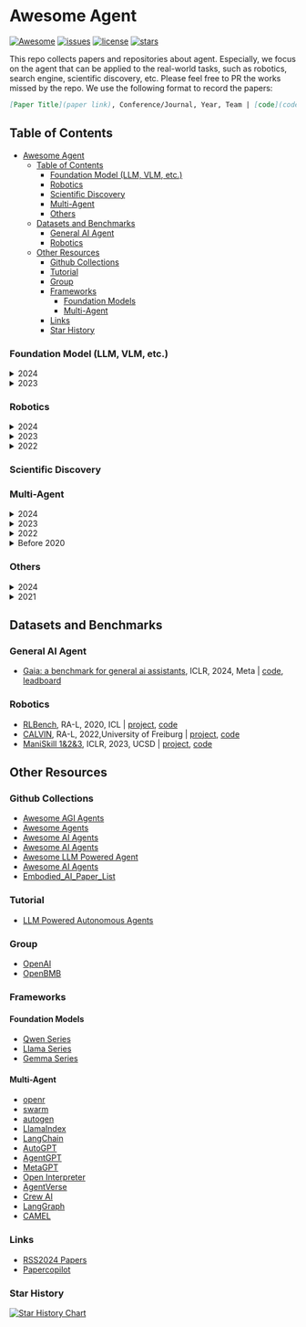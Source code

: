 # Awesome Agent

<!-- badge link https://github.com/badges/awesome-badges -->
<!-- [![Awesome](https://awesome.re/badge-flat2.svg)](https://awesome.re) -->
[![Awesome](https://awesome.re/badge.svg)](https://awesome.re)
[![issues](https://custom-icon-badges.herokuapp.com/github/issues-raw/weleen/awesome-agent?logo=issue)](https://github.com/weleen/awesome-agent/issues "issues")
[![license](https://custom-icon-badges.herokuapp.com/github/license/weleen/awesome-agent?logo=law&logoColor=white)](https://github.com/weleen/awesome-agent/blob/main/LICENSE?rgh-link-date=2021-08-09T18%3A10%3A26Z "license MIT")
[![stars](https://custom-icon-badges.herokuapp.com/github/stars/weleen/awesome-agent?logo=star)](https://github.com/weleen/awesome-agent/stargazers "stars")

This repo collects papers and repositories about agent. Especially, we focus on the agent that can be applied to the real-world tasks, such as robotics, search engine, scientific discovery, etc. Please feel free to PR the works missed by the repo. We use the following format to record the papers:
```md
[Paper Title](paper link), Conference/Journal, Year, Team | [code](code link), [project](project link)
```

## Table of Contents

- [Awesome Agent](#awesome-agent)
  - [Table of Contents](#table-of-contents)
    - [Foundation Model (LLM, VLM, etc.)](#foundation-model-llm-vlm-etc)
    - [Robotics](#robotics)
    - [Scientific Discovery](#scientific-discovery)
    - [Multi-Agent](#multi-agent)
    - [Others](#others)
  - [Datasets and Benchmarks](#datasets-and-benchmarks)
    - [General AI Agent](#general-ai-agent)
    - [Robotics](#robotics-1)
  - [Other Resources](#other-resources)
    - [Github Collections](#github-collections)
    - [Tutorial](#tutorial)
    - [Group](#group)
    - [Frameworks](#frameworks)
      - [Foundation Models](#foundation-models)
      - [Multi-Agent](#multi-agent-1)
    - [Links](#links)
    - [Star History](#star-history)

### Foundation Model (LLM, VLM, etc.)

<details><summary>2024</summary>

- [LLaVA-OneVision: Easy Visual Task Transfer](https://arxiv.org/pdf/2408.03326), ArXiv, 2024.8, NTU & Bytedance | [project](https://llava-vl.github.io/blog/2024-08-05-llava-onevision), [code](https://github.com/LLaVA-VL/LLaVA-NeXT)
- [VILA-U: a Unified Foundation Model Integrating Visual Understanding and Generation](https://arxiv.org/pdf/2409.04429), ArXiv, 2024.9, THU & MIT & NVIDIA & UCB & UCSD. | [project](https://hanlab.mit.edu/projects/vila-u), [code](https://github.com/mit-han-lab/vila-u)
- [Qwen2 & QwQ: Reflect Deeply on the Boundaries of the Unknown](https://arxiv.org/abs/2407.10671), ArXiv, 2024.7 & 2024.11, Qwen Team at Alibaba | [model](https://huggingface.co/Qwen/QwQ-32B-Preview), [project](https://huggingface.co/Qwen), [blog](https://qwenlm.github.io/blog/qwq-32b-preview/)
- [Marco-o1: Towards Open Reasoning Models for Open-Ended Solutions](https://arxiv.org/abs/2411.14405), ArXiv, 2024.11, AIDC-AI at Alibaba | [model](https://huggingface.co/AIDC-AI/Marco-o1), [code](https://github.com/AIDC-AI/Marco-o1)
- [O1 Journey: O1 Replication Journey – Part 2: Surpassing O1-preview through Simple Distillation Big Progress or Bitter Lesson?](https://arxiv.org/abs/2411.16489), ArXiv, 2024.11, GAIR SJTU | [code](https://github.com/GAIR-NLP/O1-Journey)
- [Gemma: Open models based on gemini research and technology](https://arxiv.org/abs/2403.08295), ArXiv, 2024.3, Google | [project](https://blog.google/technology/developers/gemma-open-models/)
- [Minicpm: Unveiling the potential of small language models with scalable training strategies](https://arxiv.org/pdf/2404.06395), CoLM, 2024, OpenBMB. | [blog](https://openbmb.vercel.app/?category=Blog), [code](https://github.com/OpenBMB/MiniCPM)
 </details>
 

<details><summary>2023</summary>

- [ReAct: Synergizing Reasoning and Acting in Language Models](https://openreview.net/pdf?id=WE_vluYUL-X), ICLR, 2023, Princeton & Google | [project](https://react-lm.github.io/), [code](https://github.com/ysymyth/ReAct)
</details>

### Robotics

<details><summary>2024</summary>

- [Stein Variational Ergodic Search](/2024/program/papers/1/), RSS, 2024
- [Parallel and Proximal Linear-Quadratic Methods for Real-Time Constrained Model-Predictive Control](/2024/program/papers/2/), RSS, 2024
- [Differentiable Robust Model Predictive Control](/2024/program/papers/3/), RSS, 2024
- [Computation-Aware Learning for Stable Control with Gaussian Process](/2024/program/papers/4/), RSS, 2024
- [Decentralized Multi-Robot Line-of-Sight Connectivity Maintenance under Uncertainty](/2024/program/papers/5/), RSS, 2024
- [Hamilton-Jacobi Reachability Analysis for Hybrid Systems with Controlled and Forced Transitions](/2024/program/papers/6/), RSS, 2024
- [JIGGLE: An Active Sensing Framework for Boundary Parameters Estimation in Deformable Surgical Environments](/2024/program/papers/7/), RSS, 2024
- [Conformalized Teleoperation: Confidently Mapping Human Inputs to High-Dimensional Robot Actions](/2024/program/papers/8/), RSS, 2024
- [Optimal Non-Redundant Manipulator Surface Coverage with Rank-Deficient Manipulability Constraints](/2024/program/papers/9/), RSS, 2024
- [AdaptiGraph: Material-Adaptive Graph-Based Neural Dynamics for Robotic Manipulation](/2024/program/papers/10/), RSS, 2024
- [Human-oriented Representation Learning for Robotic Manipulation](/2024/program/papers/11/), RSS, 2024
- [Dynamic On-Palm Manipulation via Controlled Sliding](/2024/program/papers/12/), RSS, 2024
- [Efficient Data Collection for Robotic Manipulation via Compositional Generalization](/2024/program/papers/13/), RSS, 2024
- [Demonstrating Learning from Humans on Open-Source Dexterous Robot Hands](/2024/program/papers/14/), RSS, 2024
- [Reconciling Reality through Simulation: A Real-To-Sim-to-Real Approach for Robust Manipulation](/2024/program/papers/15/), RSS, 2024
- [SAGE: Bridging Semantic and Actionable Parts for GEneralizable Articulated-Object Manipulation under Language Instructions](/2024/program/papers/16/), RSS, 2024
- [Demonstrating Event-Triggered Investigation and Sample Collection for Human Scientists using Field Robots and Large Foundation Models](/2024/program/papers/17/), RSS, 2024
- [CraterGrader: Autonomous Robotic Terrain Manipulation for Lunar Site Preparation and Earthmoving](/2024/program/papers/18/), RSS, 2024
- [POAM: Probabilistic Online Attentive Mapping for Efficient Robotic Information Gathering](/2024/program/papers/19/), RSS, 2024
- [Blending Data-Driven Priors in Dynamic Games](/2024/program/papers/20/), RSS, 2024
- [Demonstrating HOUND: A Low-cost Research Platform for High-speed Off-road Underactuated Nonholonomic Driving](/2024/program/papers/21/), RSS, 2024
- [Model Predictive Control for Aggressive Driving Over Uneven Terrain](/2024/program/papers/22/), RSS, 2024
- [Demonstrating CropFollow++: Robust Under-Canopy Navigation with Keypoints](/2024/program/papers/23/), RSS, 2024
- [SEEK: Semantic Reasoning for Object Goal Navigation in Real World Inspection Tasks](/2024/program/papers/24/), RSS, 2024
- [Yell At Your Robot: Improving On-the-Fly from Language Corrections](/2024/program/papers/25/), RSS, 2024
- [Task Adaptation in Industrial Human-Robot Interaction: Leveraging Riemannian Motion Policies](/2024/program/papers/26/), RSS, 2024
- [Risk-Calibrated Human-Robot Interaction via Set-Valued Intent Prediction](/2024/program/papers/27/), RSS, 2024
- [Constraint-Aware Intent Estimation for Dynamic Human-Robot Object Co-Manipulation](/2024/program/papers/28/), RSS, 2024
- [Demonstrating HumanTHOR: A Simulation Platform and Benchmark for Human-Robot Collaboration in a Shared Workspace](/2024/program/papers/29/), RSS, 2024
- [Developing Design Guidelines for Older Adults with Robot Learning from Demonstration](/2024/program/papers/30/), RSS, 2024
- [FLAIR: Feeding via Long-Horizon AcquIsition of Realistic dishes](/2024/program/papers/31/), RSS, 2024
- [The Benefits of Sound Resound: An In-Person Replication of the Ability of Character-Like Robot Sound to Improve Perceived Social Warmth](/2024/program/papers/32/), RSS, 2024
- [Leveraging Large Language Model for Heterogeneous Ad Hoc Teamwork Collaboration](/2024/program/papers/33/), RSS, 2024
- [INTERPRET: Interactive Predicate Learning from Language Feedback for Generalizable Task Planning](/2024/program/papers/34/), RSS, 2024
- [Safe Planning for Articulated Robots Using Reachability-based Obstacle Avoidance With Spheres](/2024/program/papers/35/), RSS, 2024
- [Motion Planning in Foliated Manifolds using Repetition Roadmap](/2024/program/papers/36/), RSS, 2024
- [Language-Augmented Symbolic Planner for Open-World Task Planning](/2024/program/papers/37/), RSS, 2024
- [Collision-Affording Point Trees: SIMD-Amenable Nearest Neighbors for Fast Motion Planning with Pointclouds](/2024/program/papers/38/), RSS, 2024
- [Homotopic Path Set Planning for Robot Manipulation and Navigation](/2024/program/papers/39/), RSS, 2024
- [Practice Makes Perfect: Planning to Learning Skill Parameter Policies](/2024/program/papers/40/), RSS, 2024
- [World Models for General Surgical Grasping](/2024/program/papers/41/), RSS, 2024
- [SpringGrasp: Synthesizing Compliant, Dexterous Grasps under Shape Uncertainty](/2024/program/papers/42/), RSS, 2024
- [DexCap: Scalable and Portable Mocap Data Collection System for Dexterous Manipulation](/2024/program/papers/43/), RSS, 2024
- [GRaCE: Balancing Multiple Criteria to Achieve Stable, Collision-Free, and Functional Grasps](/2024/program/papers/44/), RSS, 2024
- [Universal Manipulation Interface: In-The-Wild Robot Teaching Without In-The-Wild Robots](/2024/program/papers/45/), RSS, 2024
- [Learning Any-View 6DoF Robotic Grasping in Cluttered Scenes via Neural Surface Rendering](/2024/program/papers/46/), RSS, 2024
- [Demonstrating Adaptive Mobile Manipulation in Retail Environments](/2024/program/papers/47/), RSS, 2024
- [Diffusion Meets DAgger: Supercharging Eye-in-hand Imitation Learning](/2024/program/papers/48/), RSS, 2024
- [RT-H: Action Hierarchies using Language](/2024/program/papers/49/), RSS, 2024
- [RoboCasa: Large-Scale Simulation of Household Tasks for Generalist Robots](/2024/program/papers/50/), RSS, 2024
- [Render and Diffuse: Aligning Image and Action Spaces for Diffusion-based Behaviour Cloning](/2024/program/papers/51/), RSS, 2024
- [Vid2Robot: End-to-end Video-conditioned Policy Learning with Cross-Attention Transformers](/2024/program/papers/52/), RSS, 2024
- [Offline Imitation Learning Through Graph Search and Retrieval](/2024/program/papers/54/), RSS, 2024
- [RVT-2: Learning Precise Manipulation from Few Demonstrations](/2024/program/papers/55/), RSS, 2024
- [Imitation Bootstrapped Reinforcement Learning](/2024/program/papers/56/), RSS, 2024
- [Rethinking Robustness Assessment: Adversarial Attacks on Learning-based Quadrupedal Locomotion Controllers](/2024/program/papers/57/), RSS, 2024
- [Advancing Humanoid Locomotion: Mastering Challenging Terrains with Denoising World Model Learning](/2024/program/papers/58/), RSS, 2024
- [Agile But Safe: Learning Collision-Free High-Speed Legged Locomotion](/2024/program/papers/59/), RSS, 2024
- [RL2AC: Reinforcement Learning-based Rapid Online Adaptive Control for Legged Robot Robust Locomotion](/2024/program/papers/60/), RSS, 2024
- [HumanoidBench: Simulated Humanoid Benchmark for Whole-Body Locomotion and Manipulation](/2024/program/papers/61/), RSS, 2024
- [MOKA: Open-World Robotic Manipulation through Mark-Based Visual Prompting](/2024/program/papers/62/), RSS, 2024
- [Collaborative Planar Pushing of Polytopic Objects with Multiple Robots in Complex Scenes](/2024/program/papers/63/), RSS, 2024
- [AutoMate: Specialist and Generalist Assembly Policies over Diverse Geometries](/2024/program/papers/64/), RSS, 2024
- [An abstract theory of sensor eventification](/2024/program/papers/65/), RSS, 2024
- [Octopi: Object Property Reasoning with Large Tactile-Language Models](/2024/program/papers/66/), RSS, 2024
- [3D Diffusion Policy: Generalizable Visuomotor Policy Learning via Simple 3D Representations](/2024/program/papers/67/), RSS, 2024
- [HRP: Human affordances for Robotic Pre-training](/2024/program/papers/68/), RSS, 2024
- [MIRAGE: Cross-Embodiment Zero-Shot Policy Transfer with Cross-Painting](/2024/program/papers/69/), RSS, 2024
- [Broadcasting Support Relations Recursively from Local Dynamics for Object Retrieval in Clutters](/2024/program/papers/70/), RSS, 2024
- [Consistency Policy: Accelerated Visuomotor Policies via Consistency Distillation](/2024/program/papers/71/), RSS, 2024
- [CLOSURE: Fast Quantification of Pose Uncertainty Sets](/2024/program/papers/72/), RSS, 2024
- [GOAT: GO to Any Thing](/2024/program/papers/73/), RSS, 2024
- [Demonstrating Arena 3.0: Advancing Social Navigation in Collaborative and Highly Dynamic Environments](/2024/program/papers/74/), RSS, 2024
- [RAG-Driver: Generalisable Driving Explanations with Retrieval-Augmented In-Context Multi-Modal Large Language Model Learning](/2024/program/papers/75/), RSS, 2024
- [Dynamic Adversarial Attacks on Autonomous Driving Systems](/2024/program/papers/76/), RSS, 2024
- [Hierarchical Open-Vocabulary 3D Scene Graphs for Language-Grounded Robot Navigation](/2024/program/papers/77/), RSS, 2024
- [ScrewMimic: Bimanual Imitation from Human Videos with Screw Space Projection](/2024/program/papers/78/), RSS, 2024
- [NaVid: Video-based VLM Plans the Next Step for Vision-and-Language Navigation](/2024/program/papers/79/), RSS, 2024
- [RACER: Epistemic Risk-Sensitive RL Enables Fast Driving with Fewer Crashes](/2024/program/papers/80/), RSS, 2024
- [Khronos: A Unified Approach for Spatio-Temporal Metric-Semantic SLAM in Dynamic Environments](/2024/program/papers/81/), RSS, 2024
- [Demonstrating Agile Flight from Pixels without State Estimation](/2024/program/papers/82/), RSS, 2024
- [You’ve Got to Feel It To Believe It: Multi-Modal Bayesian Inference for Semantic and Property Prediction](/2024/program/papers/83/), RSS, 2024
- [AnyFeature-VSLAM: Automating the Usage of Any Feature into Visual SLAM](/2024/program/papers/84/), RSS, 2024
- [iMESA: Incremental Distributed Optimization for Collaborative Simultaneous Localization and Mapping](/2024/program/papers/85/), RSS, 2024
- [Scalable Distance-based Multi-Agent Relative State Estimation via Block Multiconvex Optimization](/2024/program/papers/86/), RSS, 2024
- [Experience-based multi-agent path finding with narrow corridors](/2024/program/papers/87/), RSS, 2024
- [Event-based Visual Inertial Velometer](/2024/program/papers/88/), RSS, 2024
- [Explore until Confident: Efficient Exploration for Embodied Question Answering](/2024/program/papers/89/), RSS, 2024
- [Octo: An Open-Source Generalist Robot Policy](/2024/program/papers/90/), RSS, 2024
- [Demonstrating OK-Robot: What Really Matters in Integrating Open-Knowledge Models for Robotics](/2024/program/papers/91/), RSS, 2024
- [Any-point Trajectory Modeling for Policy Learning](/2024/program/papers/92/), RSS, 2024
- [Pushing the Limits of Cross-Embodiment Learning for Manipulation and Navigation](/2024/program/papers/93/), RSS, 2024
- [DrEureka: Language Model Guided Sim-To-Real Transfer](/2024/program/papers/94/), RSS, 2024
- [Set It Up!: Functional Object Arrangement with Compositional Generative Models](/2024/program/papers/95/), RSS, 2024
- [Keypoint Action Tokens Enable In-Context Imitation Learning in Robotics](/2024/program/papers/96/), RSS, 2024
- [ConTac: Continuum-Emulated Soft Skinned Arm with Vision-based Shape Sensing and Contact-aware Manipulation](/2024/program/papers/97/), RSS, 2024
- [Function Based Sim-to-Real Learning for Shape Control of Deformable Free-form Surfaces](/2024/program/papers/98/), RSS, 2024
- [Safe & Accurate at Speed with Tendons: A Robot Arm for Exploring Dynamic Motion](/2024/program/papers/99/), RSS, 2024
- [Evolution and learning in differentiable robots](/2024/program/papers/100/), RSS, 2024
- [Construction of a Multiple-DOF Underactuated Gripper with Force-Sensing via Deep Learning](/2024/program/papers/101/), RSS, 2024
- [A Single Motor Nano Aerial Vehicle with Novel Peer-to-Peer Communication and Sensing Mechanism](/2024/program/papers/102/), RSS, 2024
- [Design and Control of a Bipedal Robotic Character](/2024/program/papers/103/), RSS, 2024
- [POLICEd RL: Learning Closed-Loop Robot Control Policies with Provable Satisfaction of Hard Constraints](/2024/program/papers/104/), RSS, 2024
- [Demonstrating Language-Grounded Motion Controller](/2024/program/papers/105/), RSS, 2024
- [VLMPC: Vision-Language Model Predictive Control for Robotic Manipulation](/2024/program/papers/106/), RSS, 2024
- [Expressive Whole-Body Control for Humanoid Robots](/2024/program/papers/107/), RSS, 2024
- [From Compliant to Rigid Contact Simulation: a Unified and Efficient Approach](/2024/program/papers/108/), RSS, 2024
- [MPCC++: Model Predictive Contouring Control for Time-Optimal Flight with Safety Constraints](/2024/program/papers/109/), RSS, 2024
- [Linear-time Differential Inverse Kinematics: an Augmented Lagrangian Perspective](/2024/program/papers/110/), RSS, 2024
- [A Trajectory Tracking Algorithm for the LSMS Family of Cable-Driven Cranes](/2024/program/papers/111/), RSS, 2024
- [AutoGPT+P: Affordance-based Task Planning using Large Language Models](/2024/program/papers/112/), RSS, 2024
- [Implicit Graph Search for Planning on Graphs of Convex Sets](/2024/program/papers/113/), RSS, 2024
- [Real-Time Anomaly Detection and Reactive Planning with Large Language Models](/2024/program/papers/114/), RSS, 2024
- [iHERO: Interactive Human-oriented Exploration and Supervision Under Scarce Communication](/2024/program/papers/115/), RSS, 2024
- [Who Plays First? Optimizing the Order of Play in Stackelberg Games with Many Robots](/2024/program/papers/116/), RSS, 2024
- [Goal-Reaching Trajectory Design Near Danger with Piecewise Affine Reach-avoid Computation](/2024/program/papers/117/), RSS, 2024
- [Partially Observable Task and Motion Planning with Uncertainty and Risk Awareness](/2024/program/papers/118/), RSS, 2024
- [Logic-Skill Programming: An Optimization-based Approach to Sequential Skill Planning](/2024/program/papers/119/), RSS, 2024
- [DROID: A Large-Scale In-The-Wild Robot Manipulation Dataset](/2024/program/papers/120/), RSS, 2024
- [Multimodal Diffusion Transformer: Learning Versatile Behavior from Multimodal Goals](/2024/program/papers/121/), RSS, 2024
- [Don't Start From Scratch: Behavioral Refinement via Interpolant-based Policy Diffusion](/2024/program/papers/122/), RSS, 2024
- [Learning Manipulation by Predicting Interaction](/2024/program/papers/123/), RSS, 2024
- [URDFormer: A Pipeline for Constructing Articulated Simulation Environments from Real-World Images](/2024/program/papers/124/), RSS, 2024
- [Learning to Learn Faster from Human Feedback with Language Model Predictive Control](/2024/program/papers/125/), RSS, 2024
- [Natural Language Can Help Bridge the Sim2Real Gap](/2024/program/papers/126/), RSS, 2024
- [PoCo: Policy Composition from and for Heterogeneous Robot Learning](/2024/program/papers/127/), RSS, 2024
- [Tilde: Teleoperation for Dexterous In-Hand Manipulation Learning with a DeltaHand](/2024/program/papers/128/), RSS, 2024
- [HACMan++: Spatially-Grounded Motion Primitives for Manipulation](/2024/program/papers/129/), RSS, 2024
- [RoboPack: Learning Tactile-Informed Dynamics Models for Dense Packing](/2024/program/papers/130/), RSS, 2024
- [Configuration Space Distance Fields for Manipulation Planning](/2024/program/papers/131/), RSS, 2024
- [Towards Tight Convex Relaxations for Contact-Rich Manipulation](/2024/program/papers/132/), RSS, 2024
- [THE COLOSSEUM: A Benchmark for Evaluating Generalization for Robotic Manipulation](/2024/program/papers/133/), RSS, 2024
- [One-Shot Imitation Learning with Invariance Matching for Robotic Manipulation](/2024/program/papers/134/), RSS, 2024
- [Tactile-Driven Non-Prehensile Object Manipulation via Extrinsic Contact Mode Control](/2024/program/papers/135/), RSS, 2024
- [Learning Multi-Agent Collaborative Manipulation for Long-Horizon Quadrupedal Pushing](https://arxiv.org/pdf/2411.07104), ArXiv, 2024, CMU & Google. | [project](https://collaborative-mapush.github.io/), [code](https://github.com/collaborative-mapush/MAPush)
- [ARMOR：Egocentric Perception for Humanoid Robot Collision Avoidance and Motion Planning](https://arxiv.org/abs/2412.00396), ArXiv, 2024.12. CMU & Apple
- [CASHER: Robot Learning with Super-Linear Scaling](https://arxiv.org/abs/2412.01770), ArXiv, 2024.12. MIT & UoW | [project](https://casher-robot-learning.github.io/CASHER/)
- [CogACT: A Foundational Vision-Language-Action Model for Synergizing Cognition and Action in Robotic Manipulation](https://arxiv.org/abs/2411.19650), ArXiv, 2024.12, MSRA Asia | [project](https://cogact.github.io/), [code](https://github.com/microsoft/CogACT)
- [Vision-Language Foundation Models as Effective Robot Imitators](https://arxiv.org/abs/2311.01378), ICLR, 2024, Bytedance | [project](https://roboflamingo.github.io/), [code](https://github.com/RoboFlamingo/RoboFlamingo)
- [DeeR-VLA: Dynamic Inference of Multimodal Large Language Models for Efficient Robot Execution](https://arxiv.org/pdf/2411.02359), ArXiv, 2024.11, Tsinghua & Bytedance | [code](https://github.com/yueyang130/DeeR-VLA)
- [π0: A Vision-Language-Action Flow Model for General Robot Control](https://www.physicalintelligence.company/download/pi0.pdf), ArXiv, 2024.10, Physical Intelligence | [project](https://physicalintelligence.company/blog/pi0), [code](https://github.com/PhysicalIntelligence/pi0)
- [GR-2: A Generative Video-Language-Action Model with Web-Scale Knowledge for Robot Manipulation](https://arxiv.org/abs/2410.06158), ArXiv, 2024.10, Bytedance | [project](https://gr2-manipulation.github.io/)
- [Scaling Proprioceptive-Visual Learning with Heterogeneous Pre-trained Transformers](https://arxiv.org/abs/2409.20537), ArXiv, 2024.9, MIT | [code](https://github.com/liruiw/HPT)
- [Mobile ALOHA Learning Bimanual Mobile Manipulation with Low-Cost Whole-Body Teleoperation](https://mobile-aloha.github.io/resources/mobile-aloha.pdf), CoRL, 2024, Stanford | [project](https://mobile-aloha.github.io/), [code](https://github.com/MarkFzp/mobile-aloha), [code2](https://github.com/MarkFzp/act-plus-plus)
- [OpenVLA: An Open-Source Vision-Language-Action Model](https://arxiv.org/abs/2406.09246), ArXiv, 2024.6, Stanford | [project](https://openvla.github.io/), [code](https://github.com/openvla/openvla)
- [RoboUniView: Visual-Language Model with Unified View Representation for Robotic Manipulation](https://arxiv.org/pdf/2406.18977), ArXiv, 2024.6, Meituan | [project](https://liufanfanlff.github.io/RoboUniview.github.io/), [code](https://github.com/liufanfanlff/RoboUniview)
- [RoboDreamer: Learning Compositional World Models for Robot Imagination](https://arxiv.org/pdf/2404.12377), ArXiv, 2024.4, HKUST & MIT & UCSD & Google Research | [project](https://robovideo.github.io/)
- [RT-Trajectory: Robotic Task Generalization via Hindsight Trajectory Sketches](https://arxiv.org/abs/2311.01977), ICLR, 2024, Google DeepMind | [project](https://rt-trajectory.github.io/)
- [ALOHA Unleashed 🌋: A Simple Recipe for Robot Dexterity](https://aloha-unleashed.github.io/assets/aloha_unleashed.pdf), ArXiv, 2024, Google DeepMind | [project](https://aloha-unleashed.github.io/)
- [HumanPlus Humanoid Shadowing and Imitation from Humans](https://humanoid-ai.github.io/HumanPlus.pdf), CoRL, 2024, Stanford | [project](https://humanoid-ai.github.io/), [code](https://github.com/MarkFzp/humanplus)
- [Universal Manipulation Interface In-The-Wild Robot Teaching Without In-The-Wild Robots](https://arxiv.org/abs/2402.10329), RSS, 2024, Stanford & Columbia | [project](https://umi-gripper.github.io/), [code](https://github.com/real-stanford/universal_manipulation_interface)
- [3D Diffusion Policy: Generalizable Visuomotor Policy Learning via Simple 3D Representations](https://arxiv.org/abs/2403.03954), RSS, 2024, Shanghai Qizhi Institute & SJTU & Tsinghua & Shanghai AI Lab | [project](https://3d-diffusion-policy.github.io/), [code](https://github.com/columbia-ai-robotics/diffusion_policy)
- [RDT-1B: a Diffusion Foundation Model for Bimanual Manipulation](https://arxiv.org/pdf/2410.07864), ArXiv, 2024, Tsinghua | [project](https://rdt-robotics.github.io/rdt-robotics/)
- [Multimodal Diffusion Transformer: Learning Versatile Behavior from Multimodal Goals](https://www.roboticsproceedings.org/rss20/p121.pdf), RSS, 2024, KIT | [project](https://intuitive-robots.github.io/mdt_policy/), [code](https://github.com/YanjieZe/3D-Diffusion-Policy)
- [Octo: An Open-Source Generalist Robot Policy](https://arxiv.org/pdf/2405.12213), ArXiv, 2024, UCB & Stanford & CMU & Google DeepMind | [project](https://octo-models.github.io/), [code](https://github.com/octo-models/octo)
- [Language Control Diffusion: Efficiently Scaling through Space, Time, and Tasks](https://arxiv.org/pdf/2210.15629), ICLR, 2024, Harvard | [project](https://lcd.eddie.win/), [code](https://github.com/ezhang7423/language-control-diffusion)
- [UniSim: Learning Interactive Real-World Simulators](https://openreview.net/pdf?id=sFyTZEqmUY), ICLR, 2024, UCB & Google DeepMind & MIT | [project](https://universal-simulator.github.io/unisim/)
</details>

<details><summary>2023</summary>

- [GR-1: Unleashing Large-Scale Video Generative Pre-training for Visual Robot Manipulation](https://arxiv.org/abs/2312.13139), ArXiv, 2023.12, Bytedance | [project](https://gr1-manipulation.github.io/), [code](https://github.com/bytedance/GR-1)
- [RT-2: Robotics Transformer for Real-World Control at Scale](https://arxiv.org/abs/2307.15818), CoRL, 2023, Google DeepMind |[project](https://robotics-transformer2.github.io/)
- [Open X-Embodiment: Robotic Learning Datasets and RT-X Models](https://arxiv.org/abs/2310.08864), CoRL Workshop, 2023, Open X-Embodiment Collaboration | [project](https://robotics-transformer-x.github.io/), [code](https://github.com/google-deepmind/open_x_embodiment)
- [VoxPoser: Composable 3D Value Maps for Robotic Manipulation with Language Models](https://arxiv.org/abs/2307.05973), CoRL, 2023, Stanford | [project](https://voxposer.github.io/), [code](https://github.com/huangwl18/VoxPoser)
- [Learning Fine-Grained Bimanual Manipulation with Low-Cost Hardware](https://arxiv.org/abs/2304.13705), RSS, 2023, Stanford | [project](https://tonyzhaozh.github.io/aloha/), [code](https://github.com/tonyzhaozh/aloha)
- [Diffusion Policy: Visuomotor Policy Learning via Action Diffusion](https://arxiv.org/abs/2303.04137v4), RSS2023 & IJRR2024, Columbia | [project](https://diffusion-policy.cs.columbia.edu/), [code](https://github.com/columbia-ai-robotics/diffusion_policy)
- [HULC++: Grounding Language with Visual Affordances over Unstructured Data](https://arxiv.org/pdf/2210.01911.pdf), ICRA, 2023, University of Freiburg | [project](http://hulc2.cs.uni-freiburg.de/), [code](https://github.com/mees/hulc2)
- [Learning Universal Policies via Text-Guided Video Generation](https://arxiv.org/pdf/2302.00111.pdf), NeurIPS, 2023, MIT & Google Brain | [project](https://universal-policy.github.io/unipi/), [unofficial code](https://github.com/flow-diffusion/AVDC)
- [Learning to Act from Actionless Videos through Dense Correspondences](https://arxiv.org/abs/2310.08576), ArXiv, 2023, National Taiwan University | [project](https://flow-diffusion.github.io/), [code](https://github.com/flow-diffusion/AVDC)
</details>

<details><summary>2022</summary>

- [Do As I Can, Not As I Say: Grounding Language in Robotic Affordances](https://say-can.github.io/assets/palm_saycan.pdf), CoRL, 2022, Google Robotics | [code](https://github.com/google-research/google-research/tree/master/saycan), [project](https://say-can.github.io/)
- [RT-1: Robotics Transformer for Real-World Control at Scale](https://arxiv.org/abs/2212.06817), ArXiv, 2022, Google Robotics | [code](https://github.com/google-research/robotics_transformer), [project](https://robotics-transformer1.github.io/)
</details>

<!-- ### Search Engine -->

### Scientific Discovery

### Multi-Agent

<details><summary>2024</summary>

- [Magentic-One: A Generalist Multi-Agent System for Solving Complex Tasks](https://arxiv.org/pdf/2411.04468), ArXiv, 2024, Microsoft. | [blog](https://aka.ms/magentic-one-blog), [code](https://github.com/microsoft/autogen/tree/main/python/packages/autogen-magentic-one)
- [SMoA: Improving Multi-agent Large Language Models with Sparse Mixture-of-Agents](https://github.com/David-Li0406/SMoA), ASU & MSU & KAUST & UT Austin. | [code](https://github.com/David-Li0406/SMoA)
- [Mixture-of-Agents Enhances Large Language Model Capabilities](https://arxiv.org/pdf/2406.04692), ArXiv, 2024. 6, Together AI. | [code](https://github.com/togethercomputer/moa)
- [AgentVerse: Facilitating Multi-Agent Collaboration and Exploring Emergent Behaviors](https://openreview.net/pdf?id=EHg5GDnyq1), ICLR, 2024. THU & BUPT & Tecent | [code](https://github.com/OpenBMB/AgentVerse)
- [Metagpt: Meta programming for multi-agent collaborative framework](https://openreview.net/forum?id=VtmBAGCN7o), ICLR, 2024. DeepWisdom & KAUST & XMU & CUHKSZ & NJU & UoPenn & UCB | [code](https://github.com/geekan/MetaGPT)
- [ChatDev: Communicative Agents for Software Development](https://aclanthology.org/2024.acl-long.810), ACL, 2024. THU & BUPT & DUT etc. | [code](https://github.com/OpenBMB/ChatDev)
- [Cybench: A Framework for Evaluating Cybersecurity Capabilities and Risk of Language Models](https://arxiv.org/abs/2408.08926), ArXiv, 2024.8 | [project](https://cybench.github.io), [code](https://github.com/andyzorigin/cybench)
- [Spider 2.0: Evaluating Language Models on Real-World Enterprise Text-to-SQL Workflows](https://arxiv.org/abs/2411.07763), ArXiv, 2024.11, HKU & Salesforce & Google Deepmind etc. | [project](https://spider2-sql.github.io/), [code](https://github.com/xlang-ai/Spider2)
- [Do as We Do, Not as You Think: the Conformity of Large Language Models](https://arxiv.org/abs/2410.12428), ArXiv, 2024.10, Cambridge | [project]()
- [Internet of Agents: Weaving a Web of Heterogeneous Agents for Collaborative Intelligence](https://arxiv.org/abs/2407.07061), ArXiv, 2024.7, THU & PKU & BUPT & Tencent | [project](https://openbmb.github.io/IoA/), [code](https://github.com/OpenBMB/IoA)
</details>

<details><summary>2023</summary>

- [AutoGen: Enabling Next-Gen LLM Applications via Multi-Agent Conversation](https://arxiv.org/pdf/2308.08155), ArXiv, 2023. MS & PSU & UoW | [code](https://github.com/microsoft/autogen)
- [CAMEL: Communicative Agents for “Mind” Exploration of Large Language Model Society](https://proceedings.neurips.cc/paper_files/paper/2023/file/a3621ee907def47c1b952ade25c67698-Paper-Conference.pdf), NeurIPS, 2023, KAUST. | [project](https://www.camel-ai.org/), [code](https://github.com/camel-ai/camel)
</details>

<details><summary>2022</summary>

- [Diversity is All You Need: Learning Skills without a Reward Function](https://openreview.net/forum?id=SJx63jRqFm), ICLR, 2019, CMU & UCB & Google. | [project](https://sites.google.com/view/diayn/), [code](https://github.com/ben-eysenbach/sac)
- [Multi-Agent Reinforcement Learning is A Sequence Modeling Problem](https://proceedings.neurips.cc/paper_files/paper/2022/file/69413f87e5a34897cd010ca698097d0a-Paper-Conference.pdf), NeurIPS, 2022, SJTU | [project](https://sites.google.com/view/multi-agent-transformer), [code](https://github.com/PKU-MARL/Multi-Agent-Transformer)
- [Trust Region Policy Optimisation in Multi-Agent Reinforcement Learning](https://openreview.net/forum?id=EcGGFkNTxdJ), ICLR, 2022, Oxford etc.
</details>

<details><summary>Before 2020</summary>

- [A actor-based architecture for customizing and controlling agent ensembles](https://agents.usask.ca/Papers/jamali-thati-agha-intelsys99.pdf), IEEE Intelligent Systems and their Applications, 1999, UIUC.
- [KQML as an agent communication language](https://dl.acm.org/doi/pdf/10.1145/191246.191322), CIKM, 1994.
</details>

### Others


<details><summary>2024</summary>

- [Haisor: Human-aware Indoor Scene Optimization via Deep Reinforcement Learning](https://dl.acm.org/doi/pdf/10.1145/3632947), ACM ToG, 2024, NVIDIA. | [project](https://research.nvidia.com/publication/2024-01_haisor-human-aware-indoor-scene-optimization-deep-reinforcement-learning)
</details>

<details><summary>2021</summary>

- [3D-FRONT: 3D Furnished Rooms with layOuts and semaNTics](https://openaccess.thecvf.com/content/ICCV2021/papers/Fu_3D-FRONT_3D_Furnished_Rooms_With_layOuts_and_semaNTics_ICCV_2021_paper.pdf), ICCV, 2021, Alibaba & CAS & SFU. | [project](https://tianchi.aliyun.com/specials/promotion/alibaba-3d-scene-dataset), []
- [Multi Agent Reinforcement Learning of 3D Furniture Layout Simulation in Indoor Graphics Scenes](https://arxiv.org/pdf/2102.09137), ICLR SimDL Workshop, 2021, Longfor & IBM. | [code(partial)](https://github.com/CODE-SUBMIT/simulator2)
</details>

## Datasets and Benchmarks

### General AI Agent

- [Gaia: a benchmark for general ai assistants](https://openreview.net/pdf?id=fibxvahvs3), ICLR, 2024, Meta | [code](https://huggingface.co/gaia-benchmark), [leadboard](https://huggingface.co/spaces/gaia-benchmark/leaderboard)

### Robotics

<!-- summarization: https://www.xiaohongshu.com/explore/6749e8180000000002039d5c?xsec_token=AB6HX5PMGw8lloV2aCTzOkguQIsjy9kG3eX7TsZV9zwew=&xsec_source=pc_collect -->
- [RLBench](https://arxiv.org/abs/1909.12271), RA-L, 2020, ICL | [project](https://sites.google.com/view/rlbench), [code]((https://github.com/stepjam/RLBench))
- [CALVIN](https://arxiv.org/pdf/2112.03227.pdf), RA-L, 2022,University of Freiburg | [project](http://calvin.cs.uni-freiburg.de/), [code]((https://github.com/mees/calvin))
- [ManiSkill 1&2&3](https://arxiv.org/abs/2302.04659), ICLR, 2023, UCSD | [project](https://maniskill2.github.io/), [code](https://github.com/haosulab/ManiSkill)


## Other Resources

### Github Collections

- [Awesome AGI Agents](https://github.com/yzfly/Awesome-AGI-Agents)
- [Awesome Agents](https://github.com/kyrolabs/awesome-agents)
- [Awesome AI Agents](https://github.com/e2b-dev/awesome-ai-agents)
- [Awesome AI Agents](https://github.com/slavakurilyak/awesome-ai-agents)
- [Awesome LLM Powered Agent](https://github.com/hyp1231/awesome-llm-powered-agent)
- [Awesome AI Agents](https://github.com/Jenqyang/Awesome-AI-Agents)
- [Embodied_AI_Paper_List](https://github.com/HCPLab-SYSU/Embodied_AI_Paper_List)

### Tutorial

- [LLM Powered Autonomous Agents](https://lilianweng.github.io/posts/2023-06-23-agent/)

### Group

- [OpenAI](https://www.openai.com)
- [OpenBMB](https://github.com/OpenBMB)

### Frameworks

#### Foundation Models

- [Qwen Series](https://qwenlm.github.io/)
- [Llama Series](https://www.llama.com/)
- [Gemma Series](https://ai.google.dev/gemma)


#### Multi-Agent

<!-- comparison: https://www.helicone.ai/blog/ai-agent-builders -->
- [openr](https://github.com/openreasoner/openr/)
- [swarm](https://github.com/openai/swarm)
- [autogen](https://github.com/microsoft/autogen)
- [LlamaIndex](https://github.com/run-llama/llama_index)
- [LangChain](https://github.com/langchain-ai/langchain)
- [AutoGPT](https://github.com/Significant-Gravitas/Auto-GPT)
- [AgentGPT](https://github.com/reworkd/AgentGPT)
- [MetaGPT](https://github.com/geekan/MetaGPT)
- [Open Interpreter](https://github.com/OpenInterpreter/open-interpreter)
- [AgentVerse](https://github.com/OpenBMB/AgentVerse)
- [Crew AI](https://github.com/crewAIInc/crewAI)
- [LangGraph](https://github.com/langchain-ai/langgraph)
- [CAMEL](https://github.com/camel-ai/camel)

### Links

- [RSS2024 Papers](https://roboticsconference.org/2024/program/papers/)
- [Papercopilot](https://papercopilot.com/statistics/#robotics)


### Star History
[![Star History Chart](https://api.star-history.com/svg?repos=weleen/awesome-agent&type=Timeline)](https://star-history.com/#weleen/awesome-agent&Timeline)


